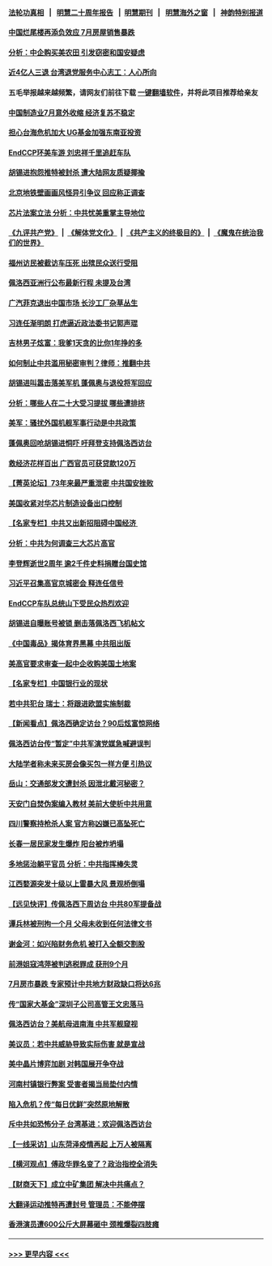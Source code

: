 #### [法轮功真相](https://github.com/gfw-breaker/truth/blob/master/README.md?t=0) &nbsp;&nbsp;|&nbsp;&nbsp; [明慧二十周年报告](https://github.com/gfw-breaker/mh-reports/blob/master/README.md?t=0) &nbsp;&nbsp;|&nbsp;&nbsp;[明慧期刊](https://github.com/gfw-breaker/mh-qikan) &nbsp;&nbsp;|&nbsp;&nbsp; [明慧海外之窗](https://github.com/gfw-breaker/mh-news/blob/master/README.md?t=0) &nbsp;&nbsp;|&nbsp;&nbsp; [神韵特别报道](https://github.com/gfw-breaker/mh-news/blob/master/shenyun.md?t=0)
#### [中国烂尾楼再添负效应 7月房屋销售暴跌](../pages/nsc413/n13792762.md?t=08010401) 
#### [分析：中企购买美农田 引发窃密和国安疑虑](../pages/nsc413/n13792341.md?t=08010401) 
#### [近4亿人三退 台湾退党服务中心志工：人心所向](../pages/nsc413/n13792452.md?t=08010401) 
#### 五毛举报越来越频繁，请网友们前往下载 [一键翻墙软件](https://github.com/gfw-breaker/ssr-accounts)，并将此项目推荐给亲友
#### [中国制造业7月意外收缩 经济复苏不稳定](../pages/nsc413/n13792690.md?t=08010401) 
#### [担心台海危机加大 UG基金加强东南亚投资](../pages/nsc413/n13792684.md?t=08010401) 
#### [EndCCP环美车游 刘忠祥千里追赶车队](../pages/nsc413/n13792563.md?t=08010401) 
#### [胡锡进抱怨推特被封杀 遭大陆网友质疑揶揄](../pages/nsc413/n13792616.md?t=08010401) 
#### [北京地铁壁画画风怪异引争议 回应称正调查](../pages/nsc413/n13792543.md?t=08010401) 
#### [芯片法案立法 分析：中共忧美重掌主导地位](../pages/nsc413/n13792556.md?t=08010401) 
#### [《九评共产党》](https://github.com/begood0513/9ping.md/blob/master/README.md) &nbsp;|&nbsp; [《解体党文化》](../../../../jtdwh.md/blob/master/README.md)  &nbsp;|&nbsp; [《共产主义的终极目的》](../../../../gczydzjmd.md/blob/master/README.md) &nbsp;|&nbsp; [《魔鬼在统治我们的世界》](../../../../mgztzwmdsj.md/blob/master/README.md) 
#### [福州访民被截访车压死 出殡民众送行受阻](../pages/nsc413/n13792598.md?t=08010401) 
#### [佩洛西亚洲行公布最新行程 未提及台湾](../pages/nsc413/n13792591.md?t=08010401) 
#### [广汽菲克退出中国市场 长沙工厂杂草丛生](../pages/nsc413/n13792544.md?t=08010401) 
#### [习连任渐明朗 打虎逼近政法委书记郭声琨](../pages/nsc413/n13792541.md?t=08010401) 
#### [吉林男子炫富：我爹1天贪的比你1年挣的多](../pages/nsc413/n13792442.md?t=08010401) 
#### [如何制止中共滥用秘密审判？律师：推翻中共](../pages/nsc413/n13792447.md?t=08010401) 
#### [胡锡进叫嚣击落美军机 蓬佩奥与退役将军回应](../pages/nsc413/n13792323.md?t=08010401) 
#### [分析：哪些人在二十大受习提拔 哪些遭排挤](../pages/nsc413/n13792431.md?t=08010401) 
#### [美军：骚扰外国机舰军事行动是中共政策](../pages/nsc413/n13791118.md?t=08010401) 
#### [蓬佩奥回呛胡锡进恫吓 吁拜登支持佩洛西访台](../pages/nsc413/n13792406.md?t=08010401) 
#### [救经济花样百出 广西官员可获贷款120万](../pages/nsc413/n13792401.md?t=08010401) 
#### [【菁英论坛】73年来最严重泄密 中共国安挫败](../pages/nsc413/n13792398.md?t=08010401) 
#### [美国收紧对华芯片制造设备出口控制](../pages/nsc413/n13792386.md?t=08010401) 
#### [【名家专栏】中共又出新招阻碍中国经济 ](../pages/nsc413/n13791726.md?t=08010401) 
#### [分析：中共为何调查三大芯片高官](../pages/nsc413/n13792313.md?t=08010401) 
#### [李登辉逝世2周年 逾2千件史料捐赠台国史馆](../pages/nsc413/n13792276.md?t=08010401) 
#### [习近平召集高官京城密会 释连任信号](../pages/nsc413/n13792361.md?t=08010401) 
#### [EndCCP车队总统山下受民众热烈欢迎](../pages/nsc413/n13792303.md?t=08010401) 
#### [胡锡进自曝账号被锁 删击落佩洛西飞机帖文](../pages/nsc413/n13792300.md?t=08010401) 
#### [《中国毒品》揭体育界黑幕 中共阻出版](../pages/nsc413/n13792248.md?t=08010401) 
#### [美高官要求审查一起中企收购美国土地案](../pages/nsc413/n13792327.md?t=08010401) 
#### [【名家专栏】中国银行业的现状](../pages/nsc413/n13792249.md?t=08010401) 
#### [若中共犯台 瑞士：将跟进欧盟实施制裁](../pages/nsc413/n13792252.md?t=08010401) 
#### [【新闻看点】佩洛西确定访台？90后炫富惊网络](../pages/nsc413/n13791709.md?t=08010401) 
#### [佩洛西访台传“暂定”中共军演党媒急喊避误判](../pages/nsc413/n13792167.md?t=08010401) 
#### [大陆学者称未来买房会像买包一样方便 引热议](../pages/nsc413/n13792227.md?t=08010401) 
#### [岳山：交通部发文遭封杀 因泄北戴河秘密？](../pages/nsc413/n13792157.md?t=08010401) 
#### [天安门自焚伪案编入教材 美前大使析中共用意](../pages/nsc413/n13791932.md?t=08010401) 
#### [四川警察持枪杀人案 官方称凶嫌已高坠死亡](../pages/nsc413/n13792224.md?t=08010401) 
#### [长春一居民家发生爆炸 阳台被炸坍塌](../pages/nsc413/n13792201.md?t=08010401) 
#### [多地惩治躺平官员 分析：中共指挥棒失灵](../pages/nsc413/n13792195.md?t=08010401) 
#### [江西婺源突发十级以上雷暴大风 景观桥倒塌](../pages/nsc413/n13792183.md?t=08010401) 
#### [【远见快评】传佩洛西下周访台 中共80军提备战](../pages/nsc413/n13791956.md?t=08010401) 
#### [谭兵林被刑拘一个月 父母未收到任何法律文书](../pages/nsc413/n13792117.md?t=08010401) 
#### [谢金河：如兴陷财务危机 被打入全额交割股](../pages/nsc413/n13792022.md?t=08010401) 
#### [前港姐寇鸿萍被判逃税罪成 获刑9个月](../pages/nsc413/n13791995.md?t=08010401) 
#### [7月房市暴跌 专家预计中共地方财政缺口将达6兆](../pages/nsc413/n13792099.md?t=08010401) 
#### [传“国家大基金”深圳子公司高管王文忠落马](../pages/nsc413/n13792088.md?t=08010401) 
#### [佩洛西访台？美航母进南海 中共军舰窥视](../pages/nsc413/n13791879.md?t=08010401) 
#### [美议员：若中共威胁导致实际伤害 就是宣战](../pages/nsc413/n13791928.md?t=08010401) 
#### [美中晶片博弈加剧 对韩国展开争夺战](../pages/nsc413/n13792007.md?t=08010401) 
#### [河南村镇银行弊案 受害者揭当局垫付内情](../pages/nsc413/n13791990.md?t=08010401) 
#### [陷入危机？传“每日优鲜”突然原地解散](../pages/nsc413/n13791586.md?t=08010401) 
#### [斥中共如恐怖分子 台湾基进：欢迎佩洛西访台](../pages/nsc413/n13791723.md?t=08010401) 
#### [【一线采访】山东菏泽疫情再起 上万人被隔离](../pages/nsc413/n13791948.md?t=08010401) 
#### [【横河观点】傅政华罪名变了？政治指控全消失](../pages/nsc413/n13791936.md?t=08010401) 
#### [【财商天下】成立中矿集团 解决中共痛点？](../pages/nsc413/n13791867.md?t=08010401) 
#### [大翻译运动推特再遭封号 管理员：不能停摆](../pages/nsc413/n13791914.md?t=08010401) 
#### [香港演员遭600公斤大屏幕砸中 颈椎爆裂四肢瘫](../pages/nsc413/n13791889.md?t=08010401) 

----
#### [ >>> 更早内容 <<< ](../indexes/nsc413-earlier.md)
